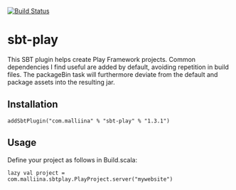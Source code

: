 [![Build Status](https://travis-ci.org/malliina/sbt-play.svg?branch=master)](https://travis-ci.org/malliina/sbt-play)

# sbt-play

This SBT plugin helps create Play Framework projects. Common dependencies I 
find useful are added by default, avoiding repetition in build files. The 
packageBin task will furthermore deviate from the default and package assets 
into the resulting jar.

## Installation

    addSbtPlugin("com.malliina" % "sbt-play" % "1.3.1")

## Usage

Define your project as follows in Build.scala:

    lazy val project = com.malliina.sbtplay.PlayProject.server("mywebsite")
